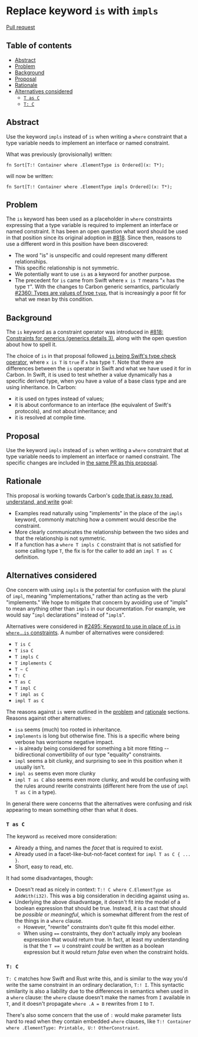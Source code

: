 # Replace keyword `is` with `impls`

<!--
Part of the Carbon Language project, under the Apache License v2.0 with LLVM
Exceptions. See /LICENSE for license information.
SPDX-License-Identifier: Apache-2.0 WITH LLVM-exception
-->

[Pull request](https://github.com/carbon-language/carbon-lang/pull/2483)

<!-- toc -->

## Table of contents

-   [Abstract](#abstract)
-   [Problem](#problem)
-   [Background](#background)
-   [Proposal](#proposal)
-   [Rationale](#rationale)
-   [Alternatives considered](#alternatives-considered)
    -   [`T as C`](#t-as-c)
    -   [`T: C`](#t-c)

<!-- tocstop -->

## Abstract

Use the keyword `impls` instead of `is` when writing a `where` constraint that a
type variable needs to implement an interface or named constraint.

What was previously (provisionally) written:

```
fn Sort[T:! Container where .ElementType is Ordered](x: T*);
```

will now be written:

```
fn Sort[T:! Container where .ElementType impls Ordered](x: T*);
```

## Problem

The `is` keyword has been used as a placeholder in `where` constraints
expressing that a type variable is required to implement an interface or named
constraint. It has been an open question what word should be used in that
position since its original adoption in
[#818](https://github.com/carbon-language/carbon-lang/pull/818). Since then,
reasons to use a different word in this position have been discovered:

-   The word "is" is unspecific and could represent many different
    relationships.
-   This specific relationship is not symmetric.
-   We potentially want to use `is` as a keyword for another purpose.
-   The precedent for `is` came from Swift where `x is T` means "`x` has the
    type `T`". With the changes to Carbon generic semantics, particularly
    [#2360: Types are values of type `type`](https://github.com/carbon-language/carbon-lang/pull/2360),
    that is increasingly a poor fit for what we mean by this condition.

## Background

The `is` keyword as a constraint operator was introduced in
[#818: Constraints for generics (generics details 3)](https://github.com/carbon-language/carbon-lang/pull/818),
along with the open question about how to spell it.

The choice of `is` in that proposal followed
[`is` being Swift's type check operator](https://docs.swift.org/swift-book/LanguageGuide/TypeCasting.html#ID340),
where `x is T` is `true` if `x` has type `T`. Note that there are differences
between the `is` operator in Swift and what we have used it for in Carbon. In
Swift, it is used to test whether a value dynamically has a specific derived
type, when you have a value of a base class type and are using inheritance. In
Carbon:

-   it is used on types instead of values;
-   it is about conformance to an interface (the equivalent of Swift's
    protocols), and not about inheritance; and
-   it is resolved at compile time.

## Proposal

Use the keyword `impls` instead of `is` when writing a `where` constraint that
at type variable needs to implement an interface or named constraint. The
specific changes are included in
[the same PR as this proposal](https://github.com/carbon-language/carbon-lang/pull/2483).

## Rationale

This proposal is working towards Carbon's
[code that is easy to read, understand, and write](/docs/project/goals.md#code-that-is-easy-to-read-understand-and-write)
goal:

-   Examples read naturally using "implements" in the place of the `impls`
    keyword, commonly matching how a comment would describe the constraint.
-   More clearly communicates the relationship between the two sides and that
    the relationship is not symmetric.
-   If a function has a `where T impls C` constraint that is not satisfied for
    some calling type `T`, the fix is for the caller to add an `impl T as C`
    definition.

## Alternatives considered

One concern with using `impls` is the potential for confusion with the plural of
`impl`, meaning "implementations," rather than acting as the verb "implements."
We hope to mitigate that concern by avoiding use of "impls" to mean anything
other than `impls` in our documentation. For example, we would say "`impl`
declarations" instead of "`impl`s".

Alternatives were considered in
[#2495: Keyword to use in place of `is` in `where`...`is` constraints](https://github.com/carbon-language/carbon-lang/issues/2495).
A number of alternatives were considered:

-   `T is C`
-   `T isa C`
-   `T impls C`
-   `T implements C`
-   `T ~ C`
-   `T: C`
-   `T as C`
-   `T impl C`
-   `T impl as C`
-   `impl T as C`

The reasons against `is` were outlined in the [problem](#problem) and
[rationale](#rationale) sections. Reasons against other alternatives:

-   `isa` seems (much) too rooted in inheritance.
-   `implements` is long but otherwise fine. This is a specific where being
    verbose has worrisome negative impact.
-   `~` is already being considered for something a bit more fitting --
    bidirectional convertibility of our type "equality" constraints.
-   `impl` seems a bit clunky, and surprising to see in this position when it
    usually isn't.
-   `impl as` seems even more clunky
-   `impl T as C` also seems even more clunky, and would be confusing with the
    rules around rewrite constraints (different here from the use of
    `impl T as C` in a type).

In general there were concerns that the alternatives were confusing and risk
appearing to mean something other than what it does.

### `T as C`

The keyword `as` received more consideration:

-   Already a thing, and names the _facet_ that is required to exist.
-   Already used in a facet-like-but-not-facet context for
    `impl T as C { ... }`.
-   Short, easy to read, etc.

It had some disadvantages, though:

-   Doesn't read as nicely in context:
    `T:! C where C.ElementType as AddWith(i32)`. This was a big consideration in
    deciding against using `as`.
-   Underlying the above disadvantage, it doesn't fit into the model of a
    boolean expression that should be true. Instead, it is a cast that should be
    _possible_ or _meaningful_, which is somewhat different from the rest of the
    things in a `where` clause.
    -   However, "rewrite" constraints don't quite fit this model either.
    -   When using `==` constraints, they don't actually imply any boolean
        expression that would return true. In fact, at least my understanding is
        that the `T == U` constraint _could_ be written as a boolean expression
        but it would return _false_ even when the constraint holds.

### `T: C`

`T: C` matches how Swift and Rust write this, and is similar to the way you'd
write the same constraint in an ordinary declaration, `T:! I`. This syntactic
similarity is also a liability due to the differences in semantics when used in
a `where` clause: the `where` clause doesn't make the names from `I` available
in `T`, and it doesn't propagate `where .A = B` rewrites from `I` to `T`.

There's also some concern that the use of `:` would make parameter lists hard to
read when they contain embedded `where` clauses, like
`T:! Container where .ElementType: Printable, U:! OtherConstraint`.
